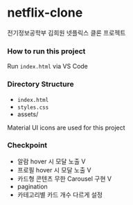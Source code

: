 # netflix-clone

전기정보공학부 김희원 넷플릭스 클론 프로젝트

### How to run this project

Run `index.html` via VS Code

### Directory Structure

- `index.html`
- `styles.css`
- assets/

Material UI icons are used for this project

### Checkpoint

- 알람 hover 시 모달 노출 V
- 프로필 hover 시 모달 노출 V
- 카드형 콘텐츠 무한 Carousel 구현 V
- pagination
- 카테고리별 카드 개수 다르게 설정
